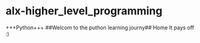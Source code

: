 # alx-higher_level_programming
+++Python+++
##Welcom to the puthon learning journy##
Home It pays off :)
